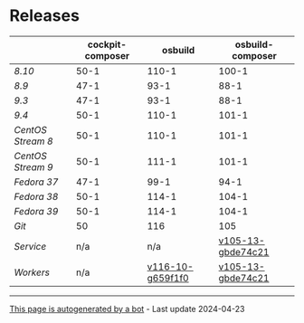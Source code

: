 # Releases
|       | cockpit-composer    | osbuild    | osbuild-composer    |
|-------|---------------------|------------|---------------------|
*8.10* | 50-1 | 110-1 | 100-1
*8.9* | 47-1 | 93-1 | 88-1
*9.3* | 47-1 | 93-1 | 88-1
*9.4* | 50-1 | 110-1 | 101-1
*CentOS Stream 8* | 50-1 | 110-1 | 101-1
*CentOS Stream 9* | 50-1 | 111-1 | 101-1
*Fedora 37* | 47-1 | 99-1 | 94-1
*Fedora 38* | 50-1 | 114-1 | 104-1
*Fedora 39* | 50-1 | 114-1 | 104-1
*Git* | 50 | 116 | 105
*Service* | n/a | n/a | [v105-13-gbde74c21](https://github.com/osbuild/osbuild-composer/compare/v105-13-gbde74c21...main)
*Workers* | n/a | [v116-10-g659f1f0](https://github.com/osbuild/osbuild/compare/v116-10-g659f1f0...main) | [v105-13-gbde74c21](https://github.com/osbuild/osbuild-composer/compare/v105-13-gbde74c21...main)

---

[This page is autogenerated by a bot](https://gitlab.cee.redhat.com/osbuild/guides-bot/-/blob/main/release_overview.py) - Last update 2024-04-23